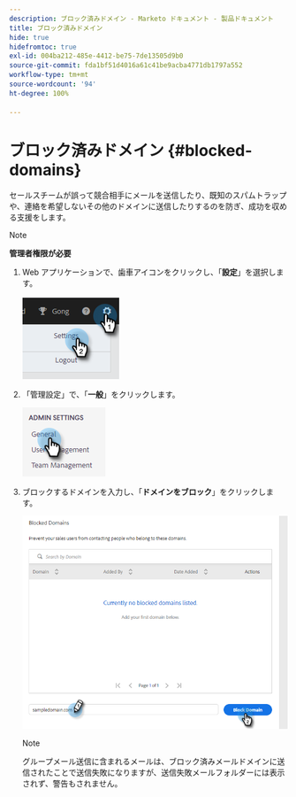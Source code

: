 ```yaml
---
description: ブロック済みドメイン - Marketo ドキュメント - 製品ドキュメント
title: ブロック済みドメイン
hide: true
hidefromtoc: true
exl-id: 004ba212-485e-4412-be75-7de13505d9b0
source-git-commit: fda1bf51d4016a61c41be9acba4771db1797a552
workflow-type: tm+mt
source-wordcount: '94'
ht-degree: 100%

---
```


# ブロック済みドメイン {#blocked-domains}

セールスチームが誤って競合相手にメールを送信したり、既知のスパムトラップや、連絡を希望しないその他のドメインに送信したりするのを防ぎ、成功を収める支援をします。

>[!NOTE]
>
>**管理者権限が必要**

1. Web アプリケーションで、歯車アイコンをクリックし、「**設定**」を選択します。

   ![](assets/blocked-domains-1.png)

1. 「管理設定」で、「**一般**」をクリックします。

   ![](assets/blocked-domains-2.png)

1. ブロックするドメインを入力し、「**ドメインをブロック**」をクリックします。

   ![](assets/blocked-domains-3.png)

   >[!NOTE]
   >
   >グループメール送信に含まれるメールは、ブロック済みメールドメインに送信されたことで送信失敗になりますが、送信失敗メールフォルダーには表示されず、警告もされません。
